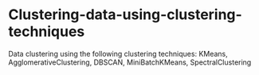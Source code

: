 # Clustering-data-using-clustering-techniques
Data clustering using the following clustering techniques: KMeans, AgglomerativeClustering, DBSCAN, MiniBatchKMeans, SpectralClustering
